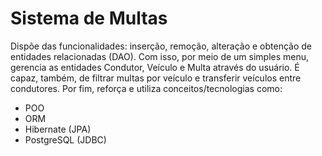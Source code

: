 # Sistema de Multas

Dispõe das funcionalidades: inserção, remoção, alteração e obtenção de entidades relacionadas (DAO). Com isso, por meio de um simples menu, gerencia as entidades Condutor, Veículo e Multa através do usuário. É capaz, também, de filtrar multas por veículo e transferir veículos entre condutores. Por fim, reforça e utiliza conceitos/tecnologias como:

* POO
* ORM
* Hibernate (JPA)
* PostgreSQL (JDBC)
